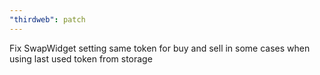 ```yaml
---
"thirdweb": patch
---
```


Fix SwapWidget setting same token for buy and sell in some cases when using last used token from storage
